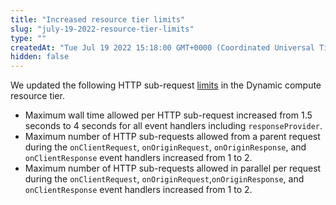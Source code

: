 ```yaml
---
title: "Increased resource tier limits"
slug: "july-19-2022-resource-tier-limits"
type: ""
createdAt: "Tue Jul 19 2022 15:18:00 GMT+0000 (Coordinated Universal Time)"
hidden: false
---
```

We updated the following HTTP sub-request [limits](doc:resource-tier-limitations) in the Dynamic compute resource tier.

- Maximum wall time allowed per HTTP sub-request increased from 1.5 seconds to 4 seconds for all event handlers including `responseProvider`.
- Maximum number of HTTP sub-requests allowed from a parent request during the `onClientRequest`, `onOriginRequest`, `onOriginResponse`, and `onClientResponse` event handlers increased from 1 to 2.
- Maximum number of HTTP sub-requests allowed in parallel per request during the `onClientRequest`, `onOriginRequest`,`onOriginResponse`, and `onClientResponse` event handlers increased from 1 to 2.
